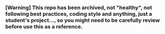 ### [Warning] This repo has been archived, not "healthy", not following best practices, coding style and anything, just a student's project..., so you might need to be carefully review before use this as a reference. 
